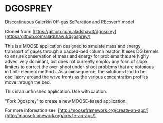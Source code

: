 DGOSPREY
=====
Discontinuous Galerkin Off-gas SeParation and REcoverY model

Cloned from: [https://github.com/aladshaw3/dgosprey](https://github.com/aladshaw3/dgosprey/)

This is a MOOSE application designed to simulate mass and energy transport of gases through a packed-bed column reactor. It uses DG kernels to ensure conservation of mass and energy for problems that are highly advectively dominant, but does not currently employ any form of slope limiters to correct the over-shoot under-shoot problems that are notorious in finite element methods. As a consequence, the solutions tend to be oscillatory around the wave fronts as the various concentration profiles move through the bed. 

This is an unfinished application. Use with caution.

"Fork Dgosprey" to create a new MOOSE-based application.

For more information see: [http://mooseframework.org/create-an-app/](http://mooseframework.org/create-an-app/)
